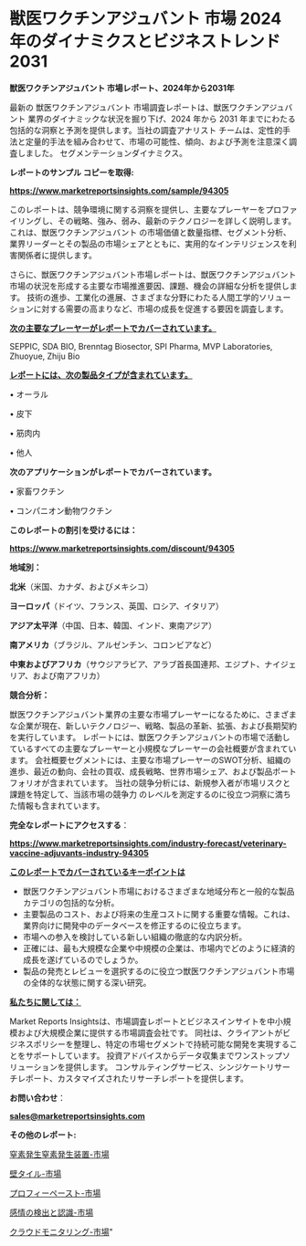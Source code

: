 # 獣医ワクチンアジュバント 市場 2024 年のダイナミクスとビジネストレンド 2031

<strong>獣医ワクチンアジュバント 市場レポート、2024年から2031年</strong>

最新の 獣医ワクチンアジュバント 市場調査レポートは、獣医ワクチンアジュバント 業界のダイナミックな状況を掘り下げ、2024 年から 2031 年までにわたる包括的な洞察と予測を提供します。当社の調査アナリスト チームは、定性的手法と定量的手法を組み合わせて、市場の可能性、傾向、および予測を注意深く調査しました。 セグメンテーションダイナミクス。



<strong>レポートのサンプル コピーを取得:</strong> <a href=https://www.marketreportsinsights.com/sample/94305>

<strong><u>https://www.marketreportsinsights.com/sample/94305</u></strong></a>

このレポートは、競争環境に関する洞察を提供し、主要なプレーヤーをプロファイリングし、その戦略、強み、弱み、最新のテクノロジーを詳しく説明します。 これは、獣医ワクチンアジュバント の市場価値と数量指標、セグメント分析、業界リーダーとその製品の市場シェアとともに、実用的なインテリジェンスを利害関係者に提供します。

さらに、獣医ワクチンアジュバント市場レポートは、獣医ワクチンアジュバント市場の状況を形成する主要な市場推進要因、課題、機会の詳細な分析を提供します。 技術の進歩、工業化の進展、さまざまな分野にわたる人間工学的ソリューションに対する需要の高まりなど、市場の成長を促進する要因を調査します。



<strong><u>次の主要なプレーヤーがレポートでカバーされています。</u></strong>

SEPPIC, SDA BIO, Brenntag Biosector, SPI Pharma, MVP Laboratories, Zhuoyue, Zhiju Bio



<strong><u><b>レポートには、次の製品タイプが含まれています。</b></u></strong>

• オーラル

• 皮下

• 筋肉内

• 他人



<strong><b>次のアプリケーションがレポートでカバーされています。</b></strong>

• 家畜ワクチン

• コンパニオン動物ワクチン



<strong><b>このレポートの割引を受けるには：</b></strong><a href=https://www.marketreportsinsights.com/discount/94305>

<strong><u>https://www.marketreportsinsights.com/discount/94305</u></strong></a>



<strong>地域別：</strong>



<strong>北米</strong>（米国、カナダ、およびメキシコ）



<strong>ヨーロッパ</strong>（ドイツ、フランス、英国、ロシア、イタリア）



<strong>アジア太平洋</strong>（中国、日本、韓国、インド、東南アジア）



<strong>南アメリカ</strong>（ブラジル、アルゼンチン、コロンビアなど）



<strong>中東およびアフリカ</strong>（サウジアラビア、アラブ首長国連邦、エジプト、ナイジェリア、および南アフリカ）



<strong>競合分析：</strong>

獣医ワクチンアジュバント業界の主要な市場プレーヤーになるために、さまざまな企業が現在、新しいテクノロジー、戦略、製品の革新、拡張、および長期契約を実行しています。 レポートには、獣医ワクチンアジュバントの市場で活動しているすべての主要なプレーヤーと小規模なプレーヤーの会社概要が含まれています。 会社概要セグメントには、主要な市場プレーヤーのSWOT分析、組織の進歩、最近の動向、会社の買収、成長戦略、世界市場シェア、および製品ポートフォリオが含まれています。 当社の競争分析には、新規参入者が市場リスクと課題を特定して、当該市場の競争力 のレベルを測定するのに役立つ洞察に満ちた情報も含まれています。



<strong>完全なレポートにアクセスする</strong>：

<a href=https://www.marketreportsinsights.com/industry-forecast/veterinary-vaccine-adjuvants-industry-94305>

<strong><u>https://www.marketreportsinsights.com/industry-forecast/veterinary-vaccine-adjuvants-industry-94305</u></strong></a>



<strong><u><b>このレポートでカバーされているキーポイントは</b></u></strong>
<ul>
  <li>獣医ワクチンアジュバント市場におけるさまざまな地域分布と一般的な製品カテゴリの包括的な分析。</li>
  <li>主要製品のコスト、および将来の生産コストに関する重要な情報。これは、業界向けに開発中のデータベースを修正するのに役立ちます。</li>
  <li>市場への参入を検討している新しい組織の徹底的な内訳分析。</li>
  <li>正確には、最も大規模な企業や中規模の企業は、市場内でどのように経済的成長を遂げているのでしょうか。</li>
  <li>製品の発売とレビューを選択するのに役立つ獣医ワクチンアジュバント市場の全体的な状態に関する深い研究。</li>
</ul>


<strong><u><b>私たちに関しては：</b></u></strong>

Market Reports Insightsは、市場調査レポートとビジネスインサイトを中小規模および大規模企業に提供する市場調査会社です。 同社は、クライアントがビジネスポリシーを整理し、特定の市場セグメントで持続可能な開発を実現することをサポートしています。 投資アドバイスからデータ収集までワンストップソリューションを提供します。 コンサルティングサービス、シンジケートリサーチレポート、カスタマイズされたリサーチレポートを提供します。



<strong><b>お問い合わせ</b></strong>：

<a href=mailto:sales@marketreportsinsights.com>

<strong><u>sales@marketreportsinsights.com</u></strong></a>



<strong>その他のレポート:</strong>

<a href=https://www.linkedin.com/pulse/窒素発生窒素発生装置-市場-2023-新興市場-将来の動向と市場需要-2030-q4wzc/>窒素発生窒素発生装置-市場</a>

<a href=https://www.linkedin.com/pulse/壁タイル-市場-2023-総利益と主要ベンダー-2030-pr-news-hub-xexkf/>壁タイル-市場</a>

<a href=https://www.linkedin.com/pulse/プロフィーペースト-市場-2023-総合分析と事業成長戦略-2030-pr-news-hub-opqgf/>プロフィーペースト-市場</a>

<a href=https://www.linkedin.com/pulse/感情の検出と認識-市場-2023-swot-分析と最新イノベーション-2bxkf/>感情の検出と認識-市場</a>

<a href=https://www.linkedin.com/pulse/クラウドモニタリング-市場-2023-swot-分析と最新イノベーション-2030-xlz8f/>クラウドモニタリング-市場</a>"
